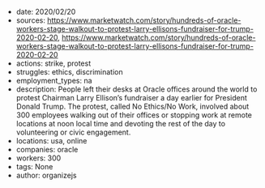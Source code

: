 - date: 2020/02/20
- sources: https://www.marketwatch.com/story/hundreds-of-oracle-workers-stage-walkout-to-protest-larry-ellisons-fundraiser-for-trump-2020-02-20, https://www.marketwatch.com/story/hundreds-of-oracle-workers-stage-walkout-to-protest-larry-ellisons-fundraiser-for-trump-2020-02-20
- actions: strike, protest
- struggles: ethics, discrimination
- employment_types: na
- description: People left their desks at Oracle offices around the world to protest Chairman Larry Ellison’s fundraiser a day earlier for President Donald Trump. The protest, called No Ethics/No Work, involved about 300 employees walking out of their offices or stopping work at remote locations at noon local time and devoting the rest of the day to volunteering or civic engagement.
- locations: usa, online
- companies: oracle
- workers: 300
- tags: None
- author: organizejs

